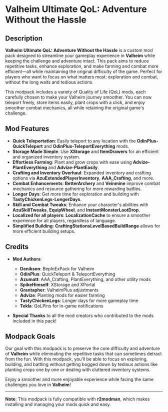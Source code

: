 # Valheim Ultimate QoL: Adventure Without the Hassle

## Description

**Valheim Ultimate QoL: Adventure Without the Hassle** is a custom mod pack designed to streamline your gameplay experience in **Valheim** while keeping the challenge and adventure intact. This pack aims to reduce repetitive tasks, enhance exploration, and make farming and combat more efficient—all while maintaining the original difficulty of the game. Perfect for players who want to focus on what matters most: exploration and combat, without the long waits and tedious actions.

This modpack includes a variety of Quality of Life (QoL) mods, each carefully chosen to make your Valheim journey smoother. You can now teleport freely, store items easily, plant crops with a click, and enjoy smoother combat mechanics, all while retaining the original game's challenge.

## Mod Features

- **Quick Teleportation**: Easily teleport to any location with the **OdinPlus-QuickTeleport** and **OdinPlus-TeleportEverything** mods.
- **Storage Made Simple**: Use **XStorage** and **ItemDrawers** for an efficient and organized inventory system.
- **Effortless Farming**: Plant and grow crops with ease using **Advize-PlantEverything** and **Advize-PlantEasily**.
- **Crafting and Inventory Overhaul**: Expanded inventory and crafting options via **AzuExtendedPlayerInventory**, **AAA_Crafting**, and more.
- **Combat Enhancements**: **BetterArchery** and **Veinmine** improve combat mechanics and resource gathering for more rewarding battles.
- **Longer Days**: Get more time for exploration and building with **TastyChickenLegs-LongerDays**.
- **Skill and Combat Tweaks**: Enhance your character's abilities with **AzuSkillTweaks**, **EquipWheel**, and **InstantMonsterLootDrop**.
- **Localized for all players**: **LocalizationCache** to ensure a smoother experience for all players, regardless of language.
- **Simplified Building**: **CraftingStationsLevelBasedBuildRange** allows for more efficient building setups.

## Credits

- **Mod Authors**:  
  - **Denikson**: BepInExPack for Valheim  
  - **OdinPlus**: QuickTeleport & TeleportEverything  
  - **Azumatt**: AAA_Crafting, PlantEverything, and other utility mods  
  - **SpikeHimself**: XStorage and XPortal  
  - **Grantapher**: ValheimPlus adjustments  
  - **Advize**: Planting mods for easier farming  
  - **TastyChickenLegs**: Longer days for more gameplay time  
  - **Tekla**: QoLPins for in-game notifications

- **Special Thanks** to all the mod creators who contributed to the mods included in this pack!

## Modpack Goals

Our goal with this modpack is to preserve the core difficulty and adventure of **Valheim** while eliminating the repetitive tasks that can sometimes detract from the fun. With this modpack, you’ll be able to focus on exploring, building, and battling without getting bogged down by tedious actions like planting crops one by one or dealing with cluttered inventory systems.

Enjoy a smoother and more enjoyable experience while facing the same challenges you love in **Valheim**!

---

**Note**: This modpack is fully compatible with **r2modman**, which makes installing and managing your mods quick and easy.